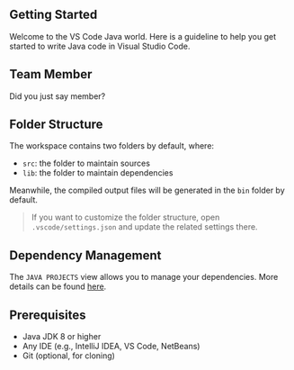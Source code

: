 ## Getting Started

Welcome to the VS Code Java world. Here is a guideline to help you get started to write Java code in Visual Studio Code.

## Team Member

Did you just say member? 

## Folder Structure

The workspace contains two folders by default, where:

- `src`: the folder to maintain sources
- `lib`: the folder to maintain dependencies

Meanwhile, the compiled output files will be generated in the `bin` folder by default.

> If you want to customize the folder structure, open `.vscode/settings.json` and update the related settings there.

## Dependency Management

The `JAVA PROJECTS` view allows you to manage your dependencies. More details can be found [here](https://github.com/microsoft/vscode-java-dependency#manage-dependencies).
## Prerequisites

- Java JDK 8 or higher
- Any IDE (e.g., IntelliJ IDEA, VS Code, NetBeans)
- Git (optional, for cloning)


